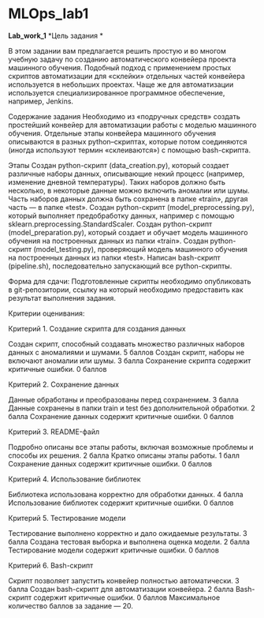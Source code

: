 # MLOps_lab1

**Lab_work_1**
*Цель задания * 


В этом задании вам предлагается решить простую и во многом учебную задачу по созданию автоматического конвейера проекта машинного обучения. Подобный подход с применением простых скриптов автоматизации для «склейки» отдельных частей конвейера используется в небольших проектах. Чаще же для автоматизации используется специализированное программное обеспечение, например, Jenkins.


Содержание задания
Необходимо из «подручных средств» создать простейший конвейер для автоматизации работы с моделью машинного обучения. Отдельные этапы конвейера машинного обучения описываются в разных python–скриптах, которые потом соединяются (иногда используют термин «склеиваются») с помощью bash-скрипта.


Этапы
Создан python-скрипт (data_creation.py), который создает различные наборы данных, описывающие некий процесс (например, изменение дневной температуры). Таких наборов должно быть несколько, в некоторые данные можно включить аномалии или шумы. Часть наборов данных должна быть сохранена в папке «train», другая часть — в папке «test».
Создан python-скрипт (model_preprocessing.py), который выполняет предобработку данных, например с помощью sklearn.preprocessing.StandardScaler.
Создан python-скрипт (model_preparation.py), который создает и обучает модель машинного обучения на построенных данных из папки «train».
Создан python-скрипт (model_testing.py), проверяющий модель машинного обучения на построенных данных из папки «test».
Написан bash-скрипт (pipeline.sh), последовательно запускающий все python-скрипты.

Форма для сдачи:
Подготовленные скрипты необходимо опубликовать в git-репозитории, ссылку на который необходимо предоставить как результат выполнения задания.

Критерии оценивания:

Критерий 1. Создание скрипта для создания данных

Создан скрипт, способный создавать множество различных наборов данных с аномалиями и шумами.	5 баллов
Создан скрипт, наборы не включают аномалии или шумы.	3 балла
Сохранение скрипта содержит критичные ошибки.	0 баллов

Критерий 2. Сохранение данных

Данные обработаны и преобразованы перед сохранением.	3 балла
Данные сохранены в папки train и test без дополнительной обработки.	2 балла
Сохранение данных содержит критичные ошибки.	0 баллов

Критерий 3. README-файл

Подробно описаны все этапы работы, включая возможные проблемы и способы их решения.	2 балла
Кратко описаны этапы работы.	1 балл
Сохранение данных содержит критичные ошибки.	0 баллов

Критерий 4. Использование библиотек

Библиотека использована корректно для обработки данных.	4 балла
Использование библиотек содержит критичные ошибки.	0 баллов

Критерий 5. Тестирование модели

Тестирование выполнено корректно и дало ожидаемые результаты.	3 балла
Создана тестовая выборка и выполнена оценка модели.	2 балла
Тестирование модели содержит критичные ошибки.	0 баллов

Критерий 6. Bash-скрипт

Скрипт позволяет запустить конвейер полностью автоматически.	3 балла
Создан bash-скрипт для автоматизации конвейера.	2 балла
Bash-скрипт содержит критичные ошибки.	0 баллов
Максимальное количество баллов за задание — 20.

